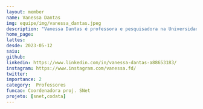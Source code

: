 ```yaml
---
layout: member
name: Vanessa Dantas
img: equipe/img/vanessa_dantas.jpeg
description: "Vanessa Dantas é professora e pesquisadora na Universidade Federal da Paraíba, desde 2009. É mestre em informática e bacharela em Ciência da Computação pela Universidade Federal de Campina Grande. Professora universitária desde 2003, já atuou em diversos projetos de extensão e orientou vários alunos em trabalhos de conclusão de curso. É uma das criadoras do projeto IT Girls, que incentiva o ingresso e apoia a permanência de mulheres nos cursos superiores de tecnologia. Desde 2017, atua como Embaixadora do programa global Women Techmakers, criado pelo Google para fomentar comunidades de mulheres na tecnologia. É também organizadora geral do evento Mulher Tech Sim Senhor, o maior encontro de mulheres de tecnologia do Brasil. Em 2022, passou a atuar também no Laboratório de Engenharia de Software Aplicada - AYTY, orientando alunos em atividades junto a empresas de João Pessoa."
home_page: 
lattes: 
desde: 2023-05-12
saiu: 
github: 
linkedin: https://www.linkedin.com/in/vanessa-dantas-a88653183/
instagram: https://www.instagram.com/vanessa.fd/
twitter: 
importance: 2
category:  Professores
funcao: Coordenadora proj. SNet
projeto: [snet,codata]
---
```

